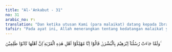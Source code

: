 ```yaml
---
title: "Al-'Ankabut - 31"
no: 31
arabic_no: ٣١
translation: "Dan ketika utusan Kami (para malaikat) datang kepada Ibrahim dengan membawa kabar gembira, mereka mengatakan, “Sungguh, kami akan membinasakan penduduk kota (Sodom) ini karena penduduknya sungguh orang-orang zalim.” "
tafsir: "Pada ayat ini, Allah menerangkan tentang kedatangan malaikat yang menemui Nabi Ibrahim. Mereka memberi kabar gembira bahwa Allah akan mengaruniakan kepadanya seorang anak bernama Ishak. Kelak putra itu akan diangkat menjadi nabi dan rasul menggantikan tugas dan jabatan Ibrahim. Kemudian diberitahukan kepadanya bahwa negeri Sodom akan dihancurkan untuk menghukum kaum yang mendustakan Lut dan berbuat zalim."
---
```

وَلَمَّا جَاۤءَتْ رُسُلُنَآ اِبْرٰهِيْمَ بِالْبُشْرٰىۙ قَالُوْٓا اِنَّا مُهْلِكُوْٓا اَهْلِ هٰذِهِ الْقَرْيَةِ ۚاِنَّ اَهْلَهَا كَانُوْا ظٰلِمِيْنَ ۚ